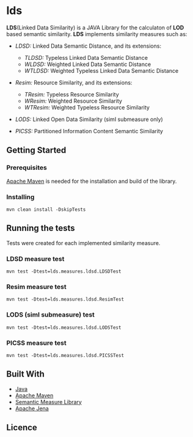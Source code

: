 # lds
**LDS**(Linked Data Similarity) is a JAVA Library for the calculaton of **LOD** based semantic similarity. **LDS** implements similarity measures such as:

* *LDSD:* Linked Data Semantic Distance, and its extensions:
   * *TLDSD:* Typeless Linked Data Semantic Distance
   * *WLDSD:* Weighted Linked Data Semantic Distance
   * *WTLDSD:* Weighted Typeless Linked Data Semantic Distance

* *Resim:* Resource Similarity, and its extensions:
  * *TResim:* Typeless Resource Similarity
  * *WResim:* Weighted Resource Similarity
  * *WTResim:* Weighted Typeless Resource Similarity

* *LODS:* Linked Open Data Similarity (simI submeasure only)

* *PICSS:* Partitioned Information Content Semantic Similarity

## Getting Started

### Prerequisites
[Apache Maven](https://maven.apache.org/) is needed for the installation and build of the library.

### Installing

``` 
mvn clean install -DskipTests
```
## Running the tests
Tests were created for each implemented similarity measure.

### LDSD measure test

```
mvn test -Dtest=lds.measures.ldsd.LDSDTest
```

### Resim measure test
 
```
mvn test -Dtest=lds.measures.ldsd.ResimTest
```

### LODS (simI submeasure) test

```
mvn test -Dtest=lds.measures.ldsd.LODSTest
```

### PICSS measure test

```
mvn test -Dtest=lds.measures.ldsd.PICSSTest
```

## Built With
* [Java](https://www.java.com/download/)
* [Apache Maven](https://maven.apache.org/)
* [Semantic Measure Library](http://www.semantic-measures-library.org)
* [Apache Jena](https://jena.apache.org/)

## Licence

